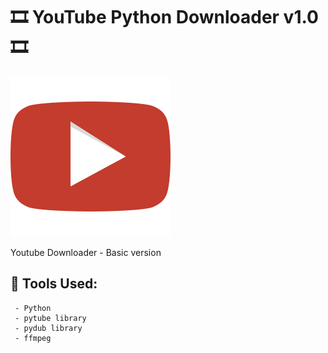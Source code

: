 # 🎞 YouTube Python Downloader v1.0 🎞

![youtube](https://github.com/jpdsnz/jpdsnz/blob/main/yt256.png)

Youtube Downloader - Basic version

## 🔧 Tools Used:
     - Python
     - pytube library
     - pydub library
     - ffmpeg


